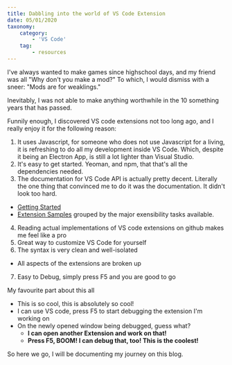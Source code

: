 ```yaml
---
title: Dabbling into the world of VS Code Extension
date: 05/01/2020
taxonomy:
    category:
        - 'VS Code'
    tag:
        - resources
---
```

I've always wanted to make games since highschool days, and my friend was all "Why don't you make a mod?"
To which, I would dismiss with a sneer: "Mods are for weaklings."

Inevitably, I was not able to make anything worthwhile in the 10 something years that has passed.

Funnily enough, I discovered VS code extensions not too long ago, and I really enjoy it for the following reason:
1. It uses Javascript, for someone who does not use Javascript for a living, it is refreshing to do all my development inside VS Code. Which, despite it being an Electron App, is still a lot lighter than Visual Studio.
2. It's easy to get started. Yeoman, and npm, that that's all the dependencies needed.
3. The documentation for VS Code API is actually pretty decent. Literally the one thing that convinced me to do it was the documentation. It didn't look too hard.
* [Getting Started](https://code.visualstudio.com/api/get-started/your-first-extension)
* [Extension Samples](https://code.visualstudio.com/api/extension-guides/overview) grouped by the major exensibility tasks available.
4. Reading actual implementations of VS code extensions on github makes me feel like a pro
5. Great way to customize VS Code for yourself
6. The syntax is very clean and well-isolated
* All aspects of the extensions are broken up
7. Easy to Debug, simply press F5 and you are good to go

My favourite part about this all
* This is so cool, this is absolutely so cool!
* I can use VS code, press F5 to start debugging the extension I'm working on
* On the newly opened window being debugged, guess what?
  * **I can open another Extension and work on that!**
  * **Press F5, BOOM! I can debug that, too! This is the coolest!**

So here we go, I will be documenting my journey on this blog.
